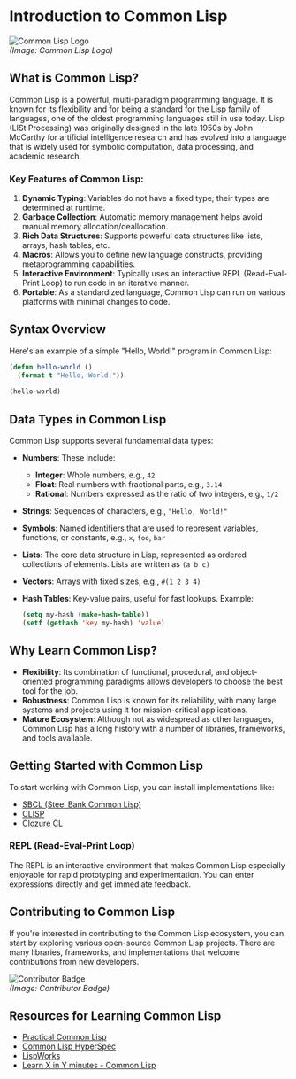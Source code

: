 # Introduction to Common Lisp

![Common Lisp Logo](https://upload.wikimedia.org/wikipedia/commons/thumb/4/48/Lisp_logo.svg/1024px-Lisp_logo.svg.png)  
*(Image: Common Lisp Logo)*

## What is Common Lisp?

Common Lisp is a powerful, multi-paradigm programming language. It is known for its flexibility and for being a standard for the Lisp family of languages, one of the oldest programming languages still in use today. Lisp (LISt Processing) was originally designed in the late 1950s by John McCarthy for artificial intelligence research and has evolved into a language that is widely used for symbolic computation, data processing, and academic research.

### Key Features of Common Lisp:

1. **Dynamic Typing**: Variables do not have a fixed type; their types are determined at runtime.
2. **Garbage Collection**: Automatic memory management helps avoid manual memory allocation/deallocation.
3. **Rich Data Structures**: Supports powerful data structures like lists, arrays, hash tables, etc.
4. **Macros**: Allows you to define new language constructs, providing metaprogramming capabilities.
5. **Interactive Environment**: Typically uses an interactive REPL (Read-Eval-Print Loop) to run code in an iterative manner.
6. **Portable**: As a standardized language, Common Lisp can run on various platforms with minimal changes to code.

## Syntax Overview

Here's an example of a simple "Hello, World!" program in Common Lisp:

```lisp
(defun hello-world ()
  (format t "Hello, World!"))
  
(hello-world)
```

## Data Types in Common Lisp

Common Lisp supports several fundamental data types:

- **Numbers**: These include:
  - **Integer**: Whole numbers, e.g., `42`
  - **Float**: Real numbers with fractional parts, e.g., `3.14`
  - **Rational**: Numbers expressed as the ratio of two integers, e.g., `1/2`

- **Strings**: Sequences of characters, e.g., `"Hello, World!"`

- **Symbols**: Named identifiers that are used to represent variables, functions, or constants, e.g., `x`, `foo`, `bar`

- **Lists**: The core data structure in Lisp, represented as ordered collections of elements. Lists are written as `(a b c)`

- **Vectors**: Arrays with fixed sizes, e.g., `#(1 2 3 4)`

- **Hash Tables**: Key-value pairs, useful for fast lookups. Example: 
  ```lisp
  (setq my-hash (make-hash-table))
  (setf (gethash 'key my-hash) 'value)
  ```

## Why Learn Common Lisp?

- **Flexibility**: Its combination of functional, procedural, and object-oriented programming paradigms allows developers to choose the best tool for the job.
- **Robustness**: Common Lisp is known for its reliability, with many large systems and projects using it for mission-critical applications.
- **Mature Ecosystem**: Although not as widespread as other languages, Common Lisp has a long history with a number of libraries, frameworks, and tools available.

## Getting Started with Common Lisp

To start working with Common Lisp, you can install implementations like:

- [SBCL (Steel Bank Common Lisp)](http://www.sbcl.org/)
- [CLISP](http://clisp.cons.org/)
- [Clozure CL](http://ccl.clozure.com/)

### REPL (Read-Eval-Print Loop)

The REPL is an interactive environment that makes Common Lisp especially enjoyable for rapid prototyping and experimentation. You can enter expressions directly and get immediate feedback.

## Contributing to Common Lisp

If you're interested in contributing to the Common Lisp ecosystem, you can start by exploring various open-source Common Lisp projects. There are many libraries, frameworks, and implementations that welcome contributions from new developers.

![Contributor Badge](https://img.shields.io/github/contributors/llvm/llvm-project?style=flat-square)  
*(Image: Contributor Badge)*

## Resources for Learning Common Lisp

- [Practical Common Lisp](http://www.gigamonkeys.com/book/)
- [Common Lisp HyperSpec](http://www.lispworks.com/documentation/HyperSpec/Front/)
- [LispWorks](https://www.lispworks.com/)
- [Learn X in Y minutes - Common Lisp](https://learnxinyminutes.com/docs/common-lisp/)
